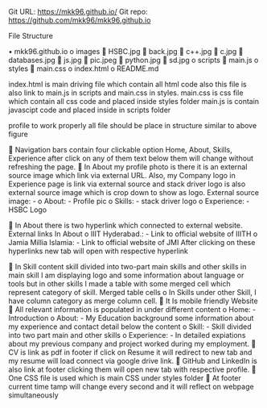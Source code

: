 Git URL: https://mkk96.github.io/
Git repo: https://github.com/mkk96/mkk96.github.io

File Structure

•	mkk96.github.io
	o	images
			HSBC.jpg
			back.jpg
			c++.jpg
			c.jpg
			databases.jpg
			js.jpg
			pic.jpeg
			python.jpg
			sd.jpg
	o	scripts
			main.js
	o	styles
			main.css
	o	index.html
	o	README.md

index.html is main driving file which contain all html code also this file is also link to main.js in scripts and main.css in styles.
main.css is css file which contain all css code and placed inside styles folder
main.js is contain javascipt code and placed inside in scripts folder

profile to work properly all file should be place in structure similar to above figure

	Navigation bars contain four clickable option Home, About, Skills, Experience after click on any of them text below them will change without refreshing the page.
	In About my profile photo is there it is an external source image which link via external URL. Also, my Company logo in Experience page is link via external source and stack driver logo is also external source image which is crop down to show as logo.
	External source image: -
	o	About: - Profile pic
	o	Skills: - stack driver logo
	o	Experience: - HSBC Logo

	In About there is two hyperlink which connected to external website. 
	External links
		In About
	o	IIIT Hyderabad.: - Link to official website of IIITH
	o	Jamia Millia Islamia: - Link to official website of JMI
	After clicking on these hyperlinks new tab will open with respective hyperlink

	In Skill content skill divided into two-part main skills and other skills in main skill I am displaying logo and some information about language or tools but in other skills I made a table with some merged cell which represent category of skill.
	Merged table cells 
	o	In Skills under other Skill, I have column category as merge column cell.
	It Is mobile friendly Website
	All relevant information is populated in under different content
	o	Home: - Introduction
	o	About: - My Education background some information about my experience and contact detail below the content
	o	Skill: - Skill divided into two part main and other skills
	o	Experience: - In detailed expiations about my previous company and project worked during my employment.
	CV is link as pdf in footer if click on Resume it will redirect to new tab and my resume will load connect via google drive link.
	GitHub and LinkedIn is also link at footer clicking them will open new tab with respective profile.
	One CSS file is used which is main CSS under styles folder
	At footer current time tamp will change every second and it will reflect on webpage simultaneously 


